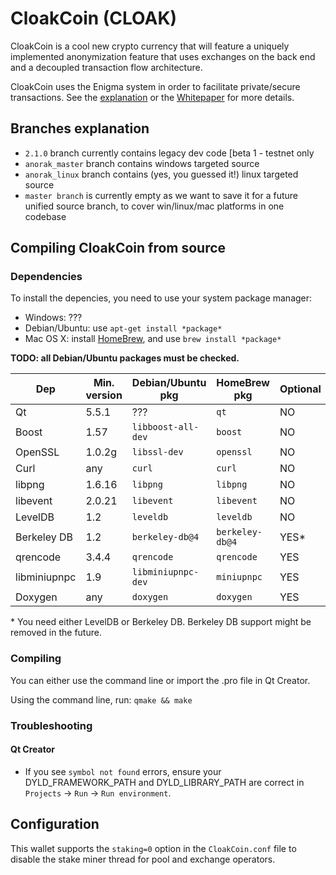 # CloakCoin (CLOAK)

CloakCoin is a cool new crypto currency that will feature a uniquely implemented anonymization feature that uses exchanges on the back end and a decoupled transaction flow architecture.

CloakCoin uses the Enigma system in order to facilitate private/secure transactions. See the [explanation](ENIGMA.md) or the [Whitepaper](https://www.cloakcoin.com/resources/CloakCoin_ENIGMA_Whitepaper_v1.0.pdf) for more details.

## Branches explanation

- `2.1.0` branch currently contains legacy dev code [beta 1 - testnet only
- `anorak_master` branch contains windows targeted source
- `anorak_linux` branch contains (yes, you guessed it!) linux targeted source
- `master branch` is currently empty as we want to save it for a future unified source branch, to cover win/linux/mac platforms in one codebase


## Compiling CloakCoin from source

### Dependencies

To install the depencies, you need to use your system package manager:
- Windows: ???
- Debian/Ubuntu: use `apt-get install *package*`
- Mac OS X: install [HomeBrew](https://brew.sh/), and use `brew install *package*`

**TODO: all Debian/Ubuntu packages must be checked.**

| Dep            | Min. version  | Debian/Ubuntu pkg  | HomeBrew pkg    | Optional | Purpose        |
| -------------- | ------------- | ------------------ | --------------- | -------- | -------------  |
| Qt             | 5.5.1         | ???                | `qt`            | NO       | GUI            |
| Boost          | 1.57          | `libboost-all-dev` | `boost`         | NO       | C++ libraries  |
| OpenSSL        | 1.0.2g        | `libssl-dev`       | `openssl`       | NO       | ha256 sum      |
| Curl           | any           | `curl`             | `curl`          | NO       | Requests       |
| libpng         | 1.6.16        | `libpng`           | `libpng`        | NO       | Images (PNG)   |
| libevent       | 2.0.21        | `libevent`         | `libevent`      | NO       | Requests       |
| LevelDB        | 1.2           | `leveldb`          | `leveldb`       | NO       | Database       |
| Berkeley DB    | 1.2           | `berkeley-db@4`    | `berkeley-db@4` | YES*     | Database       |
| qrencode       | 3.4.4         | `qrencode`         | `qrencode`      | YES      | QR Codes       |
| libminiupnpc   | 1.9           | `libminiupnpc-dev` | `miniupnpc`     | YES      | NAT punching   |
| Doxygen        | any           | `doxygen`          | `doxygen`       | YES      | Documentation  |

\* You need either LevelDB or Berkeley DB. Berkeley DB support might be removed in the future.

### Compiling

You can either use the command line or import the .pro file in Qt Creator.

Using the command line, run:
```qmake && make```

### Troubleshooting

#### Qt Creator

* If you see `symbol not found` errors, ensure your DYLD_FRAMEWORK_PATH and DYLD_LIBRARY_PATH are correct in `Projects` -> `Run` -> `Run environment`. 


## Configuration

This wallet supports the `staking=0` option in the `CloakCoin.conf` file to disable the stake miner thread for pool and exchange operators.

